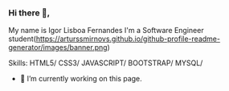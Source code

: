 ### Hi there 👋, 
My name is Igor Lisboa Fernandes
I'm a Software Engineer student(https://arturssmirnovs.github.io/github-profile-readme-generator/images/banner.png)


Skills: HTML5/ CSS3/ JAVASCRIPT/ BOOTSTRAP/  MYSQL/ 

- 🔭 I’m currently working on this page. 
